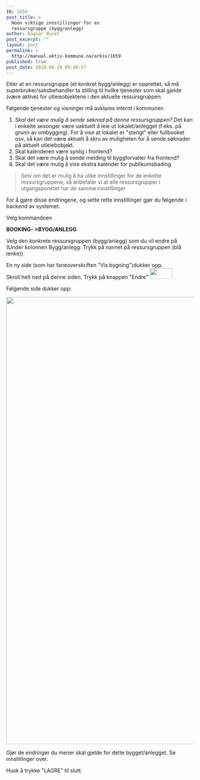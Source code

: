 ```yaml
---
ID: 1659
post_title: >
  Noen viktige innstillinger for en
  ressursgruppe (bygg/anlegg)
author: Ragnar Buset
post_excerpt: ""
layout: post
permalink: >
  http://manual.aktiv-kommune.no/arkiv/1659
published: true
post_date: 2018-08-28 09:40:57
---
```

Etter at en ressursgruppe (et konkret bygg/anlegg) er opprettet, så må superbruker/saksbehandler ta stilling til hvilke tjenester som skal gjelde (være aktive) for utleieobjektene i den aktuelle ressursgruppen.

Følgende tjenester og visninger må avklares internt i kommunen
1. <em>Skal det være mulig å sende søknad på denne ressursgruppen?</em> Det kan i enkelte sesonger være uaktuelt å leie ut lokalet/anlegget (f.eks. på grunn av ombygging). For å vise at lokalet er "stengt" eller fullbooket osv, så kan det være aktuelt å skru av muligheten for å sende søknader på aktuelt utleiebobjekt.
2. Skal kalenderen være synlig i frontend? 
3. Skal det være mulig å sende melding til byggforvalter fra frontend?
4. Skal det være mulig å vise ekstra kalender for publikumsbading

> Selv om det er mulig å ha ulike innstillinger for de enkelte ressursgruppene, så anbefaler vi at alle ressursgrupper i utgangspunktet har de samme innstillinger

For å gjøre disse endringene, og sette rette innstillinger gjør du følgende i backend av systemet:

Velg kommandoen

<strong>BOOKING- >BYGG/ANLEGG</strong>

Velg den konkrete ressursgruppen (bygg/anlegg) som du vil endre på (Under kolonnen Bygg/anlegg: Trykk på navnet på ressursgruppen (blå lenke))

En ny side (som har faneoverskriften "Vis bygning")dukker opp.  
Skroll helt ned på denne siden.
Trykk på knappen "Endre"
<img src="http://manual.aktiv-kommune.no/wp-content/uploads/2018/08/Skjermbilde-av-Endre-knapp-blåfarga.png" alt="" width="60" height="29" class="alignnone size-full wp-image-1664" />

Følgende side dukker opp:

<img src="http://manual.aktiv-kommune.no/wp-content/uploads/2018/08/Endre-bygg-anlegg-innstillinger-244x300.png" alt="" width="800" height="1200" class="alignnone size-medium wp-image-1658" />

Gjør de endringer du mener skal gjelde for dette bygget/anlegget.
Se innstillinger over.

Husk å trykke "LAGRE" til slutt.